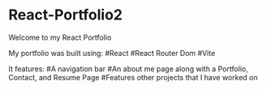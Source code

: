 # React-Portfolio2
Welcome to my React Portfolio


My portfolio was built using: 
#React
#React Router Dom
#Vite

It features:
#A navigation bar
#An about me page along with a Portfolio, Contact,  and Resume Page
#Features other projects that I have worked on
